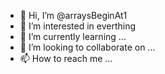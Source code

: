 - 👋 Hi, I’m @arraysBeginAt1
- 👀 I’m interested in everthing
- 🌱 I’m currently learning ...
- 💞️ I’m looking to collaborate on ...
- 📫 How to reach me ...

<!---
arraysBeginAt1/arraysBeginAt1 is a ✨ special ✨ repository because its `README.md` (this file) appears on your GitHub profile.
You can click the Preview link to take a look at your changes.
--->
